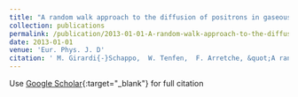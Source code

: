 ```yaml
---
title: "A random walk approach to the diffusion of positrons in gaseous media"
collection: publications
permalink: /publication/2013-01-01-A-random-walk-approach-to-the-diffusion-of-positrons-in-gaseous-media
date: 2013-01-01
venue: 'Eur. Phys. J. D'
citation: ' M. Girardi{-}Schappo,  W. Tenfen,  F. Arretche, &quot;A random walk approach to the diffusion of positrons in gaseous media.&quot; Eur. Phys. J. D, 2013.'
---
```

Use [Google Scholar](https://scholar.google.com/scholar?q=A+random+walk+approach+to+the+diffusion+of+positrons+in+gaseous+media){:target="_blank"} for full citation